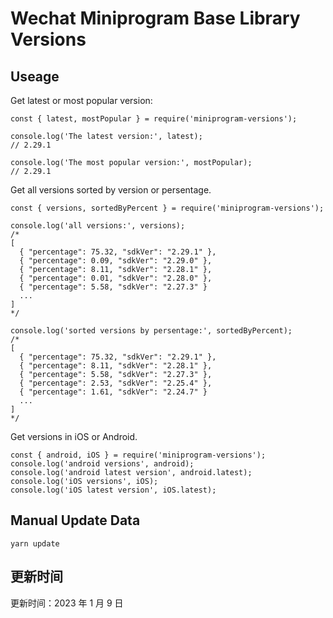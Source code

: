
# Wechat Miniprogram Base Library Versions

## Useage

Get latest or most popular version:

```;
const { latest, mostPopular } = require('miniprogram-versions');

console.log('The latest version:', latest);
// 2.29.1

console.log('The most popular version:', mostPopular);
// 2.29.1

```

Get all versions sorted by version or persentage.

```
const { versions, sortedByPercent } = require('miniprogram-versions');

console.log('all versions:', versions);
/*
[
  { "percentage": 75.32, "sdkVer": "2.29.1" },
  { "percentage": 0.09, "sdkVer": "2.29.0" },
  { "percentage": 8.11, "sdkVer": "2.28.1" },
  { "percentage": 0.01, "sdkVer": "2.28.0" },
  { "percentage": 5.58, "sdkVer": "2.27.3" }
  ...
]
*/

console.log('sorted versions by persentage:', sortedByPercent);
/*
[
  { "percentage": 75.32, "sdkVer": "2.29.1" },
  { "percentage": 8.11, "sdkVer": "2.28.1" },
  { "percentage": 5.58, "sdkVer": "2.27.3" },
  { "percentage": 2.53, "sdkVer": "2.25.4" },
  { "percentage": 1.61, "sdkVer": "2.24.7" }
  ...
]
*/
```

Get versions in iOS or Android.

```
const { android, iOS } = require('miniprogram-versions');
console.log('android versions', android);
console.log('android latest version', android.latest);
console.log('iOS versions', iOS);
console.log('iOS latest version', iOS.latest);
```

## Manual Update Data

```
yarn update
```

## 更新时间

更新时间：2023 年 1 月 9 日

